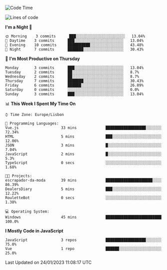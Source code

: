 <!--START_SECTION:waka-->
![Code Time](http://img.shields.io/badge/Code%20Time-31%20hrs%201%20min-blue)

![Lines of code](https://img.shields.io/badge/From%20Hello%20World%20I%27ve%20Written-67%20Thousand%20lines%20of%20code-blue)

**I'm a Night 🦉** 

```text
🌞 Morning    3 commits      ███░░░░░░░░░░░░░░░░░░░░░░   13.04% 
🌆 Daytime    3 commits      ███░░░░░░░░░░░░░░░░░░░░░░   13.04% 
🌃 Evening    10 commits     ██████████░░░░░░░░░░░░░░░   43.48% 
🌙 Night      7 commits      ███████░░░░░░░░░░░░░░░░░░   30.43%

```
📅 **I'm Most Productive on Thursday** 

```text
Monday       3 commits      ███░░░░░░░░░░░░░░░░░░░░░░   13.04% 
Tuesday      2 commits      ██░░░░░░░░░░░░░░░░░░░░░░░   8.7% 
Wednesday    2 commits      ██░░░░░░░░░░░░░░░░░░░░░░░   8.7% 
Thursday     7 commits      ███████░░░░░░░░░░░░░░░░░░   30.43% 
Friday       6 commits      ██████░░░░░░░░░░░░░░░░░░░   26.09% 
Saturday     0 commits      ░░░░░░░░░░░░░░░░░░░░░░░░░   0.0% 
Sunday       3 commits      ███░░░░░░░░░░░░░░░░░░░░░░   13.04%

```


📊 **This Week I Spent My Time On** 

```text
⌚︎ Time Zone: Europe/Lisbon

💬 Programming Languages: 
Vue.js                   33 mins             ██████████████████░░░░░░░   72.34% 
HTML                     5 mins              ███░░░░░░░░░░░░░░░░░░░░░░   12.06% 
JSON                     3 mins              █░░░░░░░░░░░░░░░░░░░░░░░░   7.04% 
JavaScript               2 mins              █░░░░░░░░░░░░░░░░░░░░░░░░   5.3% 
TypeScript               0 secs              ░░░░░░░░░░░░░░░░░░░░░░░░░   1.68%

🐱‍💻 Projects: 
escrapador-da-moda       39 mins             █████████████████████░░░░   86.39% 
DealersDiary             5 mins              ███░░░░░░░░░░░░░░░░░░░░░░   12.22% 
RouletteBot              0 secs              ░░░░░░░░░░░░░░░░░░░░░░░░░   1.38%

💻 Operating System: 
Windows                  45 mins             █████████████████████████   100.0%

```

**I Mostly Code in JavaScript** 

```text
JavaScript               3 repos             ██████████████████░░░░░░░   75.0% 
Vue                      1 repo              ██████░░░░░░░░░░░░░░░░░░░   25.0%

```



 Last Updated on 24/01/2023 11:08:17 UTC
<!--END_SECTION:waka-->
